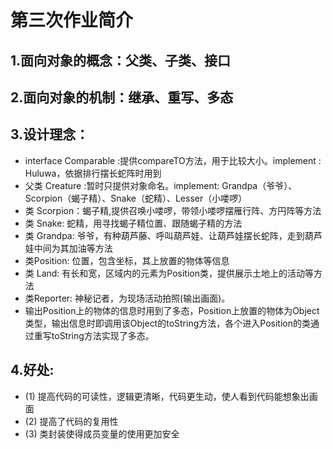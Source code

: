 # 第三次作业简介

## 1.面向对象的概念：父类、子类、接口 
## 2.面向对象的机制：继承、重写、多态 
## 3.设计理念：
* interface Comparable :提供compareTO方法，用于比较大小。implement : Huluwa，依据排行摆长蛇阵时用到
* 父类 Creature :暂时只提供对象命名。implement: Grandpa（爷爷）、Scorpion（蝎子精）、Snake（蛇精）、Lesser（小喽啰）
* 类 Scorpion：蝎子精,提供召唤小喽啰，带领小喽啰摆雁行阵、方円阵等方法
* 类 Snake: 蛇精，用寻找蝎子精位置、跟随蝎子精的方法
* 类 Grandpa: 爷爷，有种葫芦藤、呼叫葫芦娃、让葫芦娃摆长蛇阵，走到葫芦娃中间为其加油等方法
* 类Position: 位置，包含坐标，其上放置的物体等信息
* 类 Land: 有长和宽，区域内的元素为Position类，提供展示土地上的活动等方法
* 类Reporter: 神秘记者，为现场活动拍照(输出画面)。
* 输出Position上的物体的信息时用到了多态，Position上放置的物体为Object类型，输出信息时即调用该Object的toString方法，各个进入Position的类通过重写toString方法实现了多态。 

## 4.好处:
* (1) 提高代码的可读性，逻辑更清晰，代码更生动，使人看到代码能想象出画面
* (2) 提高了代码的复用性
* (3) 类封装使得成员变量的使用更加安全
